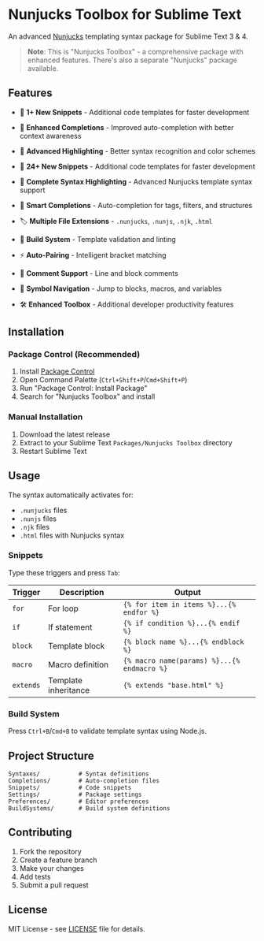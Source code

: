 # Nunjucks Toolbox for Sublime Text

An advanced [Nunjucks](https://mozilla.github.io/nunjucks/) templating syntax package for Sublime Text 3 & 4.

> **Note**: This is "Nunjucks Toolbox" - a comprehensive package with enhanced features. There's also a separate "Nunjucks" package available.

## Features

- 📝 **1+ New Snippets** - Additional code templates for faster development
- 🎯 **Enhanced Completions** - Improved auto-completion with better context awareness
- 🎨 **Advanced Highlighting** - Better syntax recognition and color schemes

- 📝 **24+ New Snippets** - Additional code templates for faster development

- 🎨 **Complete Syntax Highlighting** - Advanced Nunjucks template syntax support
- 📝 **Smart Completions** - Auto-completion for tags, filters, and structures
- 🏷️ **Multiple File Extensions** - `.nunjucks`, `.nunjs`, `.njk`, `.html`
- 🔧 **Build System** - Template validation and linting
- ⚡ **Auto-Pairing** - Intelligent bracket matching
- 💬 **Comment Support** - Line and block comments
- 🎯 **Symbol Navigation** - Jump to blocks, macros, and variables
- 🛠️ **Enhanced Toolbox** - Additional developer productivity features

## Installation

### Package Control (Recommended)

1. Install [Package Control](https://packagecontrol.io/installation)
2. Open Command Palette (`Ctrl+Shift+P`/`Cmd+Shift+P`)
3. Run "Package Control: Install Package"
4. Search for "Nunjucks Toolbox" and install

### Manual Installation

1. Download the latest release
2. Extract to your Sublime Text `Packages/Nunjucks Toolbox` directory
3. Restart Sublime Text

## Usage

The syntax automatically activates for:

- `.nunjucks` files
- `.nunjs` files
- `.njk` files
- `.html` files with Nunjucks syntax

### Snippets

Type these triggers and press `Tab`:

| Trigger   | Description          | Output                                      |
| --------- | -------------------- | ------------------------------------------- |
| `for`     | For loop             | `{% for item in items %}...{% endfor %}`    |
| `if`      | If statement         | `{% if condition %}...{% endif %}`          |
| `block`   | Template block       | `{% block name %}...{% endblock %}`         |
| `macro`   | Macro definition     | `{% macro name(params) %}...{% endmacro %}` |
| `extends` | Template inheritance | `{% extends "base.html" %}`                 |

### Build System

Press `Ctrl+B`/`Cmd+B` to validate template syntax using Node.js.

## Project Structure

```
Syntaxes/           # Syntax definitions
Completions/        # Auto-completion files
Snippets/           # Code snippets
Settings/           # Package settings
Preferences/        # Editor preferences
BuildSystems/       # Build system definitions
```

## Contributing

1. Fork the repository
2. Create a feature branch
3. Make your changes
4. Add tests
5. Submit a pull request

## License

MIT License - see [LICENSE](LICENSE) file for details.
